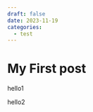 ```yaml
---
draft: false
date: 2023-11-19
categories:
  - test
---
```

# My First post
hello1
<!-- more -->
hello2